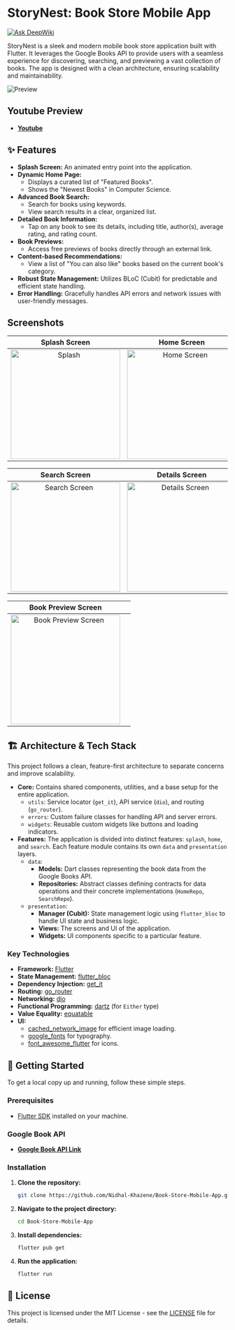 # StoryNest: Book Store Mobile App
[![Ask DeepWiki](https://devin.ai/assets/askdeepwiki.png)](https://deepwiki.com/Nidhal-Khazene/Book-Store-Mobile-App)

StoryNest is a sleek and modern mobile book store application built with Flutter. It leverages the Google Books API to provide users with a seamless experience for discovering, searching, and previewing a vast collection of books. The app is designed with a clean architecture, ensuring scalability and maintainability.

![Preview](assets/images/preview/preview.jpg)

## Youtube Preview

*   **[Youtube](https://youtu.be/146Gby4pE78?si=YnTv1xHgvcXuqdt4)**

## ✨ Features

- **Splash Screen:** An animated entry point into the application.
- **Dynamic Home Page:**
    - Displays a curated list of "Featured Books".
    - Shows the "Newest Books" in Computer Science.
- **Advanced Book Search:**
    - Search for books using keywords.
    - View search results in a clear, organized list.
- **Detailed Book Information:**
    - Tap on any book to see its details, including title, author(s), average rating, and rating count.
- **Book Previews:**
    - Access free previews of books directly through an external link.
- **Content-based Recommendations:**
    - View a list of "You can also like" books based on the current book's category.
- **Robust State Management:** Utilizes BLoC (Cubit) for predictable and efficient state handling.
- **Error Handling:** Gracefully handles API errors and network issues with user-friendly messages.

## Screenshots
|                                Splash Screen                                |                                   Home Screen                                    |
|:---------------------------------------------------------------------------:|:--------------------------------------------------------------------------------:|
| <img src="assets/images/preview/splash_screen.png" alt="Splash" width="250"/> | <img src="assets/images/preview/home_screen.png" alt="Home Screen" width="250"/> |

|                                    Search Screen                                     |                                  Details Screen                                   |
|:------------------------------------------------------------------------------------:|:---------------------------------------------------------------------------------:|
| <img src="assets/images/preview/search_screen.png" alt="Search Screen" width="250"/> | <img src="assets/images/preview/details_screen.png" alt="Details Screen" width="250"/> |

|                                    Book Preview Screen                                    |                                                                                   |
|:-----------------------------------------------------------------------------------------:|:---------------------------------------------------------------------------------:|
| <img src="assets/images/preview/book_preview.png" alt="Book Preview Screen" width="250"/> |                                                                                   |


## 🏗️ Architecture & Tech Stack

This project follows a clean, feature-first architecture to separate concerns and improve scalability.

- **Core:** Contains shared components, utilities, and a base setup for the entire application.
    - `utils`: Service locator (`get_it`), API service (`dio`), and routing (`go_router`).
    - `errors`: Custom failure classes for handling API and server errors.
    - `widgets`: Reusable custom widgets like buttons and loading indicators.
- **Features:** The application is divided into distinct features: `splash`, `home`, and `search`. Each feature module contains its own `data` and `presentation` layers.
    - `data`:
        - **Models:** Dart classes representing the book data from the Google Books API.
        - **Repositories:** Abstract classes defining contracts for data operations and their concrete implementations (`HomeRepo`, `SearchRepo`).
    - `presentation`:
        - **Manager (Cubit):** State management logic using `flutter_bloc` to handle UI state and business logic.
        - **Views:** The screens and UI of the application.
        - **Widgets:** UI components specific to a particular feature.

### Key Technologies

- **Framework:** [Flutter](https://flutter.dev/)
- **State Management:** [flutter_bloc](https://pub.dev/packages/flutter_bloc)
- **Dependency Injection:** [get_it](https://pub.dev/packages/get_it)
- **Routing:** [go_router](https://pub.dev/packages/go_router)
- **Networking:** [dio](https://pub.dev/packages/dio)
- **Functional Programming:** [dartz](https://pub.dev/packages/dartz) (for `Either` type)
- **Value Equality:** [equatable](https://pub.dev/packages/equatable)
- **UI:**
    - [cached_network_image](https://pub.dev/packages/cached_network_image) for efficient image loading.
    - [google_fonts](https://pub.dev/packages/google_fonts) for typography.
    - [font_awesome_flutter](https://pub.dev/packages/font_awesome_flutter) for icons.

## 🚀 Getting Started

To get a local copy up and running, follow these simple steps.

### Prerequisites

- [Flutter SDK](https://flutter.dev/docs/get-started/install) installed on your machine.

### Google Book API

*   **[Google Book API Link](https://www.googleapis.com/books/v1/volumes?q=Programming)**


### Installation

1.  **Clone the repository:**
    ```sh
    git clone https://github.com/Nidhal-Khazene/Book-Store-Mobile-App.git
    ```

2.  **Navigate to the project directory:**
    ```sh
    cd Book-Store-Mobile-App
    ```

3.  **Install dependencies:**
    ```sh
    flutter pub get
    ```

4.  **Run the application:**
    ```sh
    flutter run
    ```

## 📝 License

This project is licensed under the MIT License - see the [LICENSE](LICENSE) file for details.
